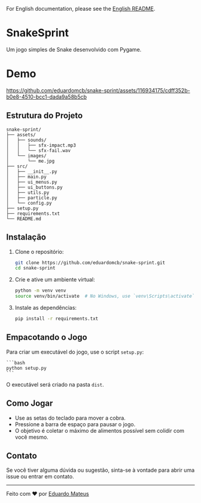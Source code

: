 For English documentation, please see the [English README](../README.md).

# SnakeSprint

Um jogo simples de Snake desenvolvido com Pygame.

# Demo

https://github.com/eduardomcb/snake-sprint/assets/116934175/cdff352b-b0e8-4510-bcc1-dada9a58b5cb

## Estrutura do Projeto

```
snake-sprint/
├── assets/
│   ├── sounds/
│   │   ├── sfx-impact.mp3
│   │   └── sfx-fail.wav
│   └── images/
│       └── me.jpg
├── src/
│   ├── __init__.py
│   ├── main.py
│   ├── ui_menus.py
│   ├── ui_buttons.py
│   ├── utils.py
│   ├── particle.py
│   └── config.py
├── setup.py
├── requirements.txt
└── README.md
```

## Instalação

1. Clone o repositório:

   ```bash
   git clone https://github.com/eduardomcb/snake-sprint.git
   cd snake-sprint
   ```

2. Crie e ative um ambiente virtual:

   ```bash
   python -m venv venv
   source venv/bin/activate  # No Windows, use `venv\Scripts\activate`
   ```

3. Instale as dependências:

   ```bash
   pip install -r requirements.txt
   ```

## Empacotando o Jogo

Para criar um executável do jogo, use o script `setup.py`:

    ```bash
    python setup.py
    ```

O executável será criado na pasta `dist`.

## Como Jogar

- Use as setas do teclado para mover a cobra.
- Pressione a barra de espaço para pausar o jogo.
- O objetivo é coletar o máximo de alimentos possível sem colidir com você mesmo.

## Contato

Se você tiver alguma dúvida ou sugestão, sinta-se à vontade para abrir uma issue ou entrar em contato.

---

Feito com ❤️ por [Eduardo Mateus](https://github.com/eduardomcb)
